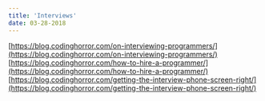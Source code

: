 ```yaml
---
title: 'Interviews'
date: 03-28-2018
---
```


[https://blog.codinghorror.com/on-interviewing-programmers/](https://blog.codinghorror.com/on-interviewing-programmers/)
[https://blog.codinghorror.com/how-to-hire-a-programmer/](https://blog.codinghorror.com/how-to-hire-a-programmer/)
[https://blog.codinghorror.com/getting-the-interview-phone-screen-right/](https://blog.codinghorror.com/getting-the-interview-phone-screen-right/)